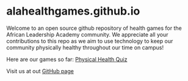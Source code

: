 # alahealthgames.github.io
Welcome to an open source github repository of health games for the African Leadership Academy community. 
We appreciate all your contributions to this repo as we aim to use technology to keep our community physically healthy throughout our time on campus!

Here are our games so far:
[Physical Health Quiz](https://alahealthgames.github.io/Timed/)

Visit us at out [GitHub page](https://github.com/alahealthgames)
